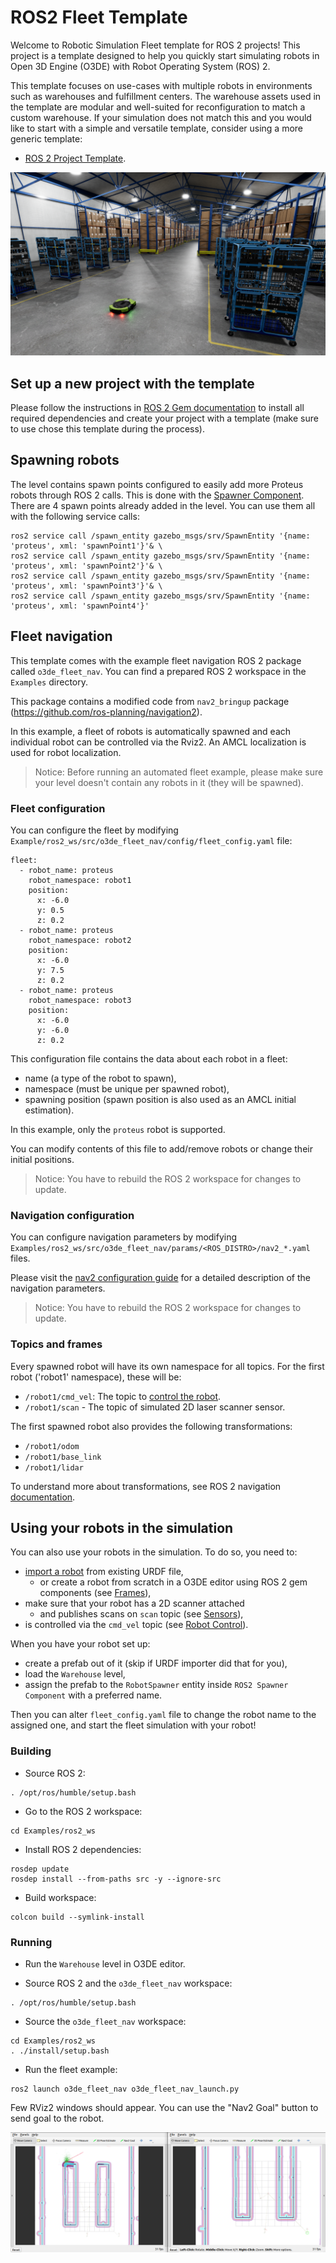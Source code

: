 # ROS2 Fleet Template

Welcome to Robotic Simulation Fleet template for ROS 2 projects!
This project is a template designed to help you quickly start simulating robots in Open 3D Engine (O3DE) with Robot Operating System (ROS) 2.

This template focuses on use-cases with multiple robots in environments such as warehouses and fulfillment centers.
The warehouse assets used in the template are modular and well-suited for reconfiguration to match a custom warehouse.
If your simulation does not match this and you would like to start with a simple and versatile template, consider using a more generic template:
- [ROS 2 Project Template](https://github.com/o3de/o3de-extras/tree/development/Templates/Ros2ProjectTemplate).

![Template picture](Screenshots/fleet_template.png)

## Set up a new project with the template

Please follow the instructions in [ROS 2 Gem documentation](https://development--o3deorg.netlify.app/docs/user-guide/interactivity/robotics/project-configuration/)
to install all required dependencies and create your project with a template (make sure to use chose this template during the process).

## Spawning robots

The level contains spawn points configured to easily add more Proteus robots through ROS 2 calls.
This is done with the [Spawner Component](https://development--o3deorg.netlify.app/docs/user-guide/interactivity/robotics/concepts-and-components-overview/#spawner).
There are 4 spawn points already added in the level. You can use them all with the following service calls:

```shell
ros2 service call /spawn_entity gazebo_msgs/srv/SpawnEntity '{name: 'proteus', xml: 'spawnPoint1'}'& \
ros2 service call /spawn_entity gazebo_msgs/srv/SpawnEntity '{name: 'proteus', xml: 'spawnPoint2'}'& \
ros2 service call /spawn_entity gazebo_msgs/srv/SpawnEntity '{name: 'proteus', xml: 'spawnPoint3'}'& \
ros2 service call /spawn_entity gazebo_msgs/srv/SpawnEntity '{name: 'proteus', xml: 'spawnPoint4'}'
```

## Fleet navigation

This template comes with the example fleet navigation ROS 2 package called `o3de_fleet_nav`. You can find a prepared ROS 2 workspace in the `Examples` directory.

This package contains a modified code from `nav2_bringup` package (https://github.com/ros-planning/navigation2).

In this example, a fleet of robots is automatically spawned and each individual robot can be controlled via the Rviz2. An AMCL localization is used for robot localization.

> Notice: Before running an automated fleet example, please make sure your level doesn't contain any robots in it (they will be spawned).

### Fleet configuration

You can configure the fleet by modifying `Example/ros2_ws/src/o3de_fleet_nav/config/fleet_config.yaml` file:

```
fleet:
  - robot_name: proteus
    robot_namespace: robot1
    position: 
      x: -6.0
      y: 0.5
      z: 0.2
  - robot_name: proteus
    robot_namespace: robot2
    position: 
      x: -6.0
      y: 7.5
      z: 0.2
  - robot_name: proteus
    robot_namespace: robot3
    position: 
      x: -6.0
      y: -6.0
      z: 0.2
```

This configuration file contains the data about each robot in a fleet:
- name (a type of the robot to spawn), 
- namespace (must be unique per spawned robot),
- spawning position (spawn position is also used as an AMCL initial estimation). 

In this example, only the `proteus` robot is supported.

You can modify contents of this file to add/remove robots or change their initial positions.

> Notice: You have to rebuild the ROS 2 workspace for changes to update.

### Navigation configuration

You can configure navigation parameters by modifying `Examples/ros2_ws/src/o3de_fleet_nav/params/<ROS_DISTRO>/nav2_*.yaml` files.

Please visit the [nav2 configuration guide](https://navigation.ros.org/configuration/index.html) for a detailed description of the navigation parameters.

> Notice: You have to rebuild the ROS 2 workspace for changes to update.

### Topics and frames

Every spawned robot will have its own namespace for all topics. For the first robot ('robot1' namespace), these will be:

- `/robot1/cmd_vel`: The topic to [control the robot](https://development--o3deorg.netlify.app/docs/user-guide/interactivity/robotics/concepts-and-components-overview/#robot-control).
- `/robot1/scan` - The topic of simulated 2D laser scanner sensor.

The first spawned robot also provides the following transformations:

- `/robot1/odom`
- `/robot1/base_link`
- `/robot1/lidar`

To understand more about transformations, see ROS 2 navigation [documentation](https://navigation.ros.org/setup_guides/transformation/setup_transforms.html).

## Using your robots in the simulation

You can also use your robots in the simulation. To do so, you need to:
- [import a robot](https://docs.o3de.org/docs/user-guide/interactivity/robotics/importing-robot/) from existing URDF file,
  - or create a robot from scratch in a O3DE editor using ROS 2 gem components (see [Frames](https://docs.o3de.org/docs/user-guide/interactivity/robotics/concepts-and-components-overview)),
- make sure that your robot has a 2D scanner attached 
  - and publishes scans on `scan` topic (see [Sensors](https://docs.o3de.org/docs/user-guide/interactivity/robotics/concepts-and-components-overview/#robot-control)),
- is controlled via the `cmd_vel` topic (see [Robot Control](https://docs.o3de.org/docs/user-guide/interactivity/robotics/concepts-and-components-overview/#robot-control)).

When you have your robot set up:
- create a prefab out of it (skip if URDF importer did that for you),
- load the `Warehouse` level,
- assign the prefab to the `RobotSpawner` entity inside `ROS2 Spawner Component` with a preferred name.

Then you can alter `fleet_config.yaml` file to change the robot name to the assigned one, and start the fleet simulation with your robot!

### Building

- Source ROS 2:
```
. /opt/ros/humble/setup.bash
```

- Go to the ROS 2 workspace:
```
cd Examples/ros2_ws
```

- Install ROS 2 dependencies:
```
rosdep update
rosdep install --from-paths src -y --ignore-src
```

- Build workspace:
```
colcon build --symlink-install
```

### Running

- Run the `Warehouse` level in O3DE editor.

- Source ROS 2 and the `o3de_fleet_nav` workspace:
```
. /opt/ros/humble/setup.bash
```

- Source the `o3de_fleet_nav` workspace:
```
cd Examples/ros2_ws
. ./install/setup.bash
```

- Run the fleet example:
```
ros2 launch o3de_fleet_nav o3de_fleet_nav_launch.py
```

Few RViz2 windows should appear. You can use the "Nav2 Goal" button to send goal to the robot.

![RViz2](Screenshots/fleet_rviz.png)
